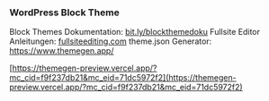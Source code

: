 ### WordPress Block Theme

Block Themes Dokumentation: [bit.ly/blockthemedoku](https://developer.wordpress.org/block-editor/how-to-guides/themes/block-theme-overview/)
Fullsite Editor Anleitungen: [fullsiteediting.com](https://fullsiteediting.com/)
theme.json Generator: https://www.themegen.app/ 

[https://themegen-preview.vercel.app/?mc_cid=f9f237db21&mc_eid=71dc5972f2](https://themegen-preview.vercel.app/?mc_cid=f9f237db21&mc_eid=71dc5972f2)